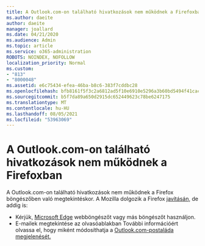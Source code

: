 ```yaml
---
title: A Outlook.com-on található hivatkozások nem működnek a Firefoxban
ms.author: daeite
author: daeite
manager: joallard
ms.date: 04/21/2020
ms.audience: Admin
ms.topic: article
ms.service: o365-administration
ROBOTS: NOINDEX, NOFOLLOW
localization_priority: Normal
ms.custom:
- "813"
- "8000048"
ms.assetid: e6c75434-efea-46ba-b8c6-383f7cddbc28
ms.openlocfilehash: bfb8161f5f3c2a6812ad5f10e6910e5296a3b60bd5494f41cac6d883dc821d1d
ms.sourcegitcommit: b5f7da89a650d2915dc652449623c78be6247175
ms.translationtype: MT
ms.contentlocale: hu-HU
ms.lasthandoff: 08/05/2021
ms.locfileid: "53963069"
---
```

# <a name="links-in-outlookcom-dont-work-in-firefox"></a>A Outlook.com-on található hivatkozások nem működnek a Firefoxban

A Outlook.com-on található hivatkozások nem működnek a Firefox böngészőben való megtekintéskor. A Mozilla dolgozik a Firefox [javításán,](https://go.microsoft.com/fwlink/p/?linkid=2001502&amp;clcid=0x409) de addig is:
  
- Kérjük, [Microsoft Edge](https://go.microsoft.com/fwlink/p/?linkid=2001503&amp;clcid=0x409) webböngészőt vagy más böngészőt használjon.
- E-mailek megtekintése az olvasóablakban További információért olvassa el, hogy miként módosíthatja a [Outlook.com-postaláda megjelenését.](https://support.office.com/article/b41c2ecb-f23c-42b3-b7f8-659646d5e58c?wt.mc_id=Office_Outlook_com_Alchemy)
